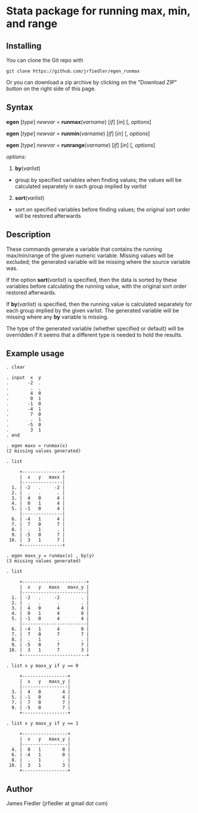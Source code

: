 Stata package for running max, min, and range
=============================================

Installing
----------

You can clone the Git repo with

    git clone https://github.com/jrfiedler/egen_runmax

Or you can download a zip archive by clicking on the "Download ZIP" button on the right side of this page.

Syntax
------

**egen** [_type_] _newvar_ = **runmax**(_varname_) [_if_] [_in_] [, _options_]

**egen** [_type_] _newvar_ = **runmin**(_varname_) [_if_] [_in_] [, _options_]

**egen** [_type_] _newvar_ = **runrange**(_varname_) [_if_] [_in_] [, _options_]


_options:_

1. **by**(_varlist_)

  - group by specified variables when finding values; the values will  be calculated separately in each group implied by _varlist_
        
2. **sort**(_varlist_)

  - sort on specified variables before finding values; the original sort order will be restored afterwards


Description
-----------
These commands generate a variable that contains the running max/min/range of the given numeric variable. Missing values will be excluded; the generated variable will be missing where the source variable was.

If the option **sort**(_varlist_) is specified, then the data is sorted by these variables before calculating the running value, with the original sort order restored afterwards.

If **by**(_varlist_) is specified, then the running value is calculated separately for each group implied by the given varlist. The generated variable will be missing where any **by** variable is missing.
	
The type of the generated variable (whether specified or default) will be overridden if it seems that a different type is needed to hold the results.


Example usage
-------------

    . clear
          
    . input  x  y
    .       -2  .
    .        .  .
    .        4  0
    .        0  1
    .       -1  0
    .       -4  1
    .        7  0
    .        .  1
    .       -5  0
    .        3  1
    . end
    
    . egen maxx = runmax(x)
    (2 missing values generated)
    
    . list
    
         +---------------+
         |  x   y   maxx |
         |---------------|
      1. | -2   .     -2 |
      2. |  .   .      . |
      3. |  4   0      4 |
      4. |  0   1      4 |
      5. | -1   0      4 |
         |---------------|
      6. | -4   1      4 |
      7. |  7   0      7 |
      8. |  .   1      . |
      9. | -5   0      7 |
     10. |  3   1      7 |
         +---------------+
    
    . egen maxx_y = runmax(x) , by(y)
    (3 missing values generated)
    
    . list
    
         +------------------------+
         |  x   y   maxx   maxx_y |
         |------------------------|
      1. | -2   .     -2        . |
      2. |  .   .      .        . |
      3. |  4   0      4        4 |
      4. |  0   1      4        0 |
      5. | -1   0      4        4 |
         |------------------------|
      6. | -4   1      4        0 |
      7. |  7   0      7        7 |
      8. |  .   1      .        . |
      9. | -5   0      7        7 |
     10. |  3   1      7        3 |
         +------------------------+
    
    . list x y maxx_y if y == 0
    
         +-----------------+
         |  x   y   maxx_y |
         |-----------------|
      3. |  4   0        4 |
      5. | -1   0        4 |
      7. |  7   0        7 |
      9. | -5   0        7 |
         +-----------------+
    
    . list x y maxx_y if y == 1
    
         +-----------------+
         |  x   y   maxx_y |
         |-----------------|
      4. |  0   1        0 |
      6. | -4   1        0 |
      8. |  .   1        . |
     10. |  3   1        3 |
         +-----------------+

Author
-----
James Fiedler (jrfiedler at gmail dot com)